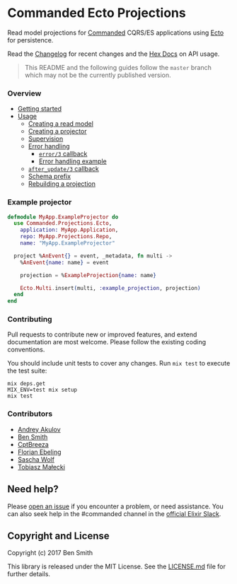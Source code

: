 # Commanded Ecto Projections

Read model projections for [Commanded](https://github.com/commanded/commanded) CQRS/ES applications using [Ecto](https://github.com/elixir-ecto/ecto) for persistence.

Read the [Changelog](CHANGELOG.md) for recent changes and the [Hex Docs](https://hexdocs.pm/commanded_ecto_projections/) on API usage.

> This README and the following guides follow the `master` branch which may not be the currently published version.

### Overview

- [Getting started](guides/Getting%20Started.md)
- [Usage](guides/Usage.md)
  - [Creating a read model](guides/Usage.md#creating-a-read-model)
  - [Creating a projector](guides/Usage.md#creating-a-projector)
  - [Supervision](guides/Usage.md#supervision)
  - [Error handling](guides/Usage.md#error-handling)
    - [`error/3` callback](guides/Usage.md#error3-callback)
    - [Error handling example](guides/Usage.md#error-handling-example)
  - [`after_update/3` callback](guides/Usage.md#after_update3-callback)
  - [Schema prefix](guides/Usage.md#schema-prefix)
  - [Rebuilding a projection](guides/Usage.md#rebuilding-a-projection)

### Example projector

```elixir
defmodule MyApp.ExampleProjector do
  use Commanded.Projections.Ecto,
    application: MyApp.Application,
    repo: MyApp.Projections.Repo,
    name: "MyApp.ExampleProjector"

  project %AnEvent{} = event, _metadata, fn multi ->
    %AnEvent{name: name} = event

    projection = %ExampleProjection{name: name}

    Ecto.Multi.insert(multi, :example_projection, projection)
  end
end
```

### Contributing

Pull requests to contribute new or improved features, and extend documentation are most welcome. Please follow the existing coding conventions.

You should include unit tests to cover any changes. Run `mix test` to execute the test suite:

```console
mix deps.get
MIX_ENV=test mix setup
mix test
```

### Contributors

- [Andrey Akulov](https://github.com/astery)
- [Ben Smith](https://github.com/slashdotdash)
- [CptBreeza](https://github.com/CptBreeza)
- [Florian Ebeling](https://github.com/febeling)
- [Sascha Wolf](https://github.com/Zeeker)
- [Tobiasz Małecki](https://github.com/amatalai)

## Need help?

Please [open an issue](https://github.com/commanded/commanded-ecto-projections/issues) if you encounter a problem, or need assistance. You can also seek help in the #commanded channel in the [official Elixir Slack](https://elixir-slackin.herokuapp.com/).

## Copyright and License

Copyright (c) 2017 Ben Smith

This library is released under the MIT License. See the [LICENSE.md](./LICENSE.md) file for further details.
